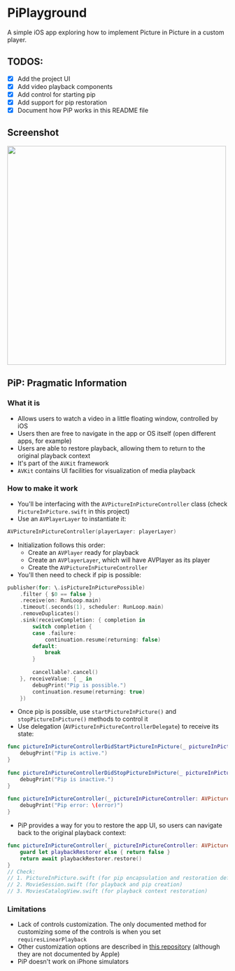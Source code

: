 # PiPlayground

A simple iOS app exploring how to implement Picture in Picture in a custom player.

## TODOS:
 - [x] Add the project UI
 - [x] Add video playback components
 - [x] Add control for starting pip
 - [x] Add support for pip restoration
 - [x] Document how PiP works in this README file

## Screenshot

<img src="./screenshots/PiPlayground.gif" width=500px />

## PiP: Pragmatic Information

### What it is
- Allows users to watch a video in a little floating window, controlled by iOS
- Users then are free to navigate in the app or OS itself (open different apps, for example)
- Users are able to restore playback, allowing them to return to the original playback context
- It's part of the `AVKit` framework
- `AVKit` contains UI facilities for visualization of media playback 

### How to make it work
- You'll be interfacing with the `AVPictureInPictureController` class (check `PictureInPicture.swift` in this project)
- Use an `AVPlayerLayer` to instantiate it:
```swift
AVPictureInPictureController(playerLayer: playerLayer)
```
- Initialization follows this order:
  - Create an `AVPlayer` ready for playback
  - Create an `AVPlayerLayer`, which will have AVPlayer as its player
  - Create the `AVPictureInPictureController`
- You'll then need to check if pip is possible:
```swift
publisher(for: \.isPictureInPicturePossible)
    .filter { $0 == false }
    .receive(on: RunLoop.main)
    .timeout(.seconds(1), scheduler: RunLoop.main)
    .removeDuplicates()
    .sink(receiveCompletion: { completion in
        switch completion {
        case .failure:
            continuation.resume(returning: false)
        default:
            break
        }
        
        cancellable?.cancel()
    }, receiveValue: { _ in
        debugPrint("Pip is possible.")
        continuation.resume(returning: true)
    })
```
- Once pip is possible, use `startPictureInPicture()` and `stopPictureInPicture()` methods to control it
- Use delegation (`AVPictureInPictureControllerDelegate`) to receive its state:
```swift
func pictureInPictureControllerDidStartPictureInPicture(_ pictureInPictureController: AVPictureInPictureController) {
    debugPrint("Pip is active.")
}
    
func pictureInPictureControllerDidStopPictureInPicture(_ pictureInPictureController: AVPictureInPictureController) {
    debugPrint("Pip is inactive.")
}
    
func pictureInPictureController(_ pictureInPictureController: AVPictureInPictureController, failedToStartPictureInPictureWithError error: Error) {
    debugPrint("Pip error: \(error)")
}
```
- PiP provides a way for you to restore the app UI, so users can navigate back to the original playback context:
```swift
func pictureInPictureController(_ pictureInPictureController: AVPictureInPictureController) async -> Bool {
    guard let playbackRestorer else { return false }
    return await playbackRestorer.restore()
}
// Check:
// 1. PictureInPicture.swift (for pip encapsulation and restoration definitions)
// 2. MovieSession.swift (for playback and pip creation)
// 3. MoviesCatalogView.swift (for playback context restoration)
```

### Limitations
- Lack of controls customization. The only documented method for customizing some of the controls is when you set `requiresLinearPlayback`
- Other customization options are described in [this repository](https://github.com/CaiWanFeng/PiP) (although they are not documented by Apple) 
- PiP doesn't work on iPhone simulators

